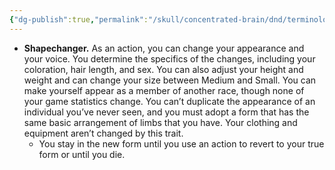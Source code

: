 ```yaml
---
{"dg-publish":true,"permalink":"/skull/concentrated-brain/dnd/terminology/shapechanger/","tags":["Tagless"],"noteIcon":""}
---
```


- **Shapechanger.** As an action, you can change your appearance and your voice. You determine the specifics of the changes, including your coloration, hair length, and sex. You can also adjust your height and weight and can change your size between Medium and Small. You can make yourself appear as a member of another race, though none of your game statistics change. You can’t duplicate the appearance of an individual you’ve never seen, and you must adopt a form that has the same basic arrangement of limbs that you have. Your clothing and equipment aren’t changed by this trait.
    - You stay in the new form until you use an action to revert to your true form or until you die.